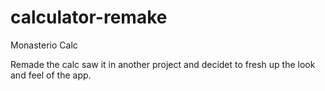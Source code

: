 # calculator-remake
Monasterio Calc

Remade the calc saw it in another project and decidet to fresh up the look and feel of the app.
